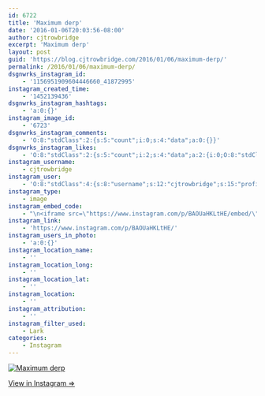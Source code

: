 ```yaml
---
id: 6722
title: 'Maximum derp'
date: '2016-01-06T20:03:56-08:00'
author: cjtrowbridge
excerpt: 'Maximum derp'
layout: post
guid: 'https://blog.cjtrowbridge.com/2016/01/06/maximum-derp/'
permalink: /2016/01/06/maximum-derp/
dsgnwrks_instagram_id:
    - '1156951909604446660_41872995'
instagram_created_time:
    - '1452139436'
dsgnwrks_instagram_hashtags:
    - 'a:0:{}'
instagram_image_id:
    - '6723'
dsgnwrks_instagram_comments:
    - 'O:8:"stdClass":2:{s:5:"count";i:0;s:4:"data";a:0:{}}'
dsgnwrks_instagram_likes:
    - 'O:8:"stdClass":2:{s:5:"count";i:2;s:4:"data";a:2:{i:0;O:8:"stdClass":4:{s:8:"username";s:9:"topher183";s:15:"profile_picture";s:109:"https://scontent.cdninstagram.com/hphotos-xat1/t51.2885-19/s150x150/12338920_571758646312612_1826440077_a.jpg";s:2:"id";s:9:"298486561";s:9:"full_name";s:15:"Christopher Lee";}i:1;O:8:"stdClass":4:{s:8:"username";s:8:"amenle89";s:15:"profile_picture";s:98:"https://scontent.cdninstagram.com/hphotos-prn/t51.2885-19/10454086_789813751049526_800898144_a.jpg";s:2:"id";s:9:"215996395";s:9:"full_name";s:12:"Alyssa Menle";}}}'
instagram_username:
    - cjtrowbridge
instagram_user:
    - 'O:8:"stdClass":4:{s:8:"username";s:12:"cjtrowbridge";s:15:"profile_picture";s:109:"https://scontent.cdninstagram.com/hphotos-xta1/t51.2885-19/s150x150/12081186_1759494767611229_280555941_a.jpg";s:2:"id";s:8:"41872995";s:9:"full_name";s:13:"CJ Trowbridge";}'
instagram_type:
    - image
instagram_embed_code:
    - "\n<iframe src=\"https://www.instagram.com/p/BAOUaHKLtHE/embed/\" width=\"612\" height=\"710\" frameborder=\"0\" scrolling=\"no\" allowtransparency=\"true\" class=\"insta-image-embed\"></iframe>\n"
instagram_link:
    - 'https://www.instagram.com/p/BAOUaHKLtHE/'
instagram_users_in_photo:
    - 'a:0:{}'
instagram_location_name:
    - ''
instagram_location_long:
    - ''
instagram_location_lat:
    - ''
instagram_location:
    - ''
instagram_attribution:
    - ''
instagram_filter_used:
    - Lark
categories:
    - Instagram
---
```


[![Maximum derp](https://blog.cjtrowbridge.com/wp-content/uploads/2016/01/1452139436-1-1.jpg)](https://www.instagram.com/p/BAOUaHKLtHE/)

[View in Instagram ⇒](https://www.instagram.com/p/BAOUaHKLtHE/)